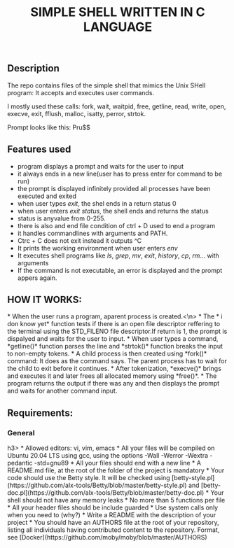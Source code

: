 <h1 align ="center">SIMPLE SHELL WRITTEN IN C LANGUAGE</h1><br>

<h2>Description</h2>
The repo contains files of the simple shell that mimics the Unix SHell program:
It accepts and executes user commands.

I mostly used these calls:
fork, wait, waitpid, free, getline, read, write, open, execve, exit, fflush,
malloc, isatty, perror, strtok.

Prompt looks like this: Pru$$

<h2>Features used</h2>

*  program displays a prompt and waits for the user to input
*  it always ends in a new line(user has to press enter for command to be run)
*  the prompt is displayed infinitely provided all processes have been executed and exited
*  when user types *exit*, the shel ends in a return status 0
*  when user enters *exit status*, the shell ends and returns the status
*  status is anyvalue from 0-255.
*  there is also and end file condition of ctrl + D used to end a program
*  it handles commandlines with arguments and PATH.
*  Ctrc + C does not exit instead it outputs ^C
*  It prints the working environment when user enters *env*
*  It executes shell programs like *ls*, *grep*, *mv*, *exit*, *history*, *cp*, *rm*... with arguments
*  If the command is not executable, an error is displayed and the prompt appers again.


<h2>HOW IT WORKS:</h2>
* When the user runs a program, aparent process is created.<\n>
* The * i don know yet* function tests if there is an open file descriptor reffering to the terminal using the STD_FILENO file descriptor.If return is 1, the prompt is dispalyed and waits for the user to input.
* When user types a command, *getline()* function parses the line and *strtok()* function breaks the input to non-empty tokens.
* A child process is  then created using *fork()* command: It does as the command says. The parent process has to wait for the child to exit before it continues.
* After tokenization, *execve()* brings and executes it and later frees all allocated memory using *free()*.
* The program returns the output if there was any and then displays the prompt and waits for another command input.


<h2>Requirements:</h2>

<h3>General</h3>h3>
* Allowed editors: vi, vim, emacs
* All your files will be compiled on Ubuntu 20.04 LTS using gcc, using the options -Wall -Werror -Wextra -pedantic -std=gnu89
* All your files should end with a new line
* A README.md file, at the root of the folder of the project is mandatory
* Your code should use the Betty style. It will be checked using [betty-style.pl](https://github.com/alx-tools/Betty/blob/master/betty-style.pl) and [betty-doc.pl](https://github.com/alx-tools/Betty/blob/master/betty-doc.pl)
* Your shell should not have any memory leaks
* No more than 5 functions per file
* All your header files should be include guarded
* Use system calls only when you need to (why?)
* Write a README with the description of your project
* You should have an AUTHORS file at the root of your repository, listing all individuals having contributed content to the repository. Format, see [Docker](https://github.com/moby/moby/blob/master/AUTHORS)
